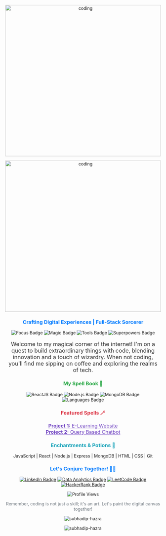 <!-- Animated GIF -->
<p align="center">
  <img align='center' height='490px' width='100%' alt='coding' src='https://user-images.githubusercontent.com/74038190/212750672-2f3f2b50-c84f-4ed8-a60a-849ae69ff9df.gif'>
</p>
<p align="center">
  <img align='center' height='490px' width='100%' alt='coding' src='>
</p>

<h1 align="center" style="color: #6f42c1;">Hello, I'm Subhadip Hazra 🚀</h1>
<h3 align="center" style="color: #007bff;">Crafting Digital Experiences | Full-Stack Sorcerer</h3>

<!-- Badges Section -->
<p align="center">
  <img src="https://img.shields.io/badge/Focus-Full_Stack_Development-brightgreen" alt="Focus Badge">
  <img src="https://img.shields.io/badge/Magic-Writing_Elegant_Code-blueviolet" alt="Magic Badge">
  <img src="https://img.shields.io/badge/Tools-React,_Node.js,_Express,_MongoDB-orange" alt="Tools Badge">
  <img src="https://img.shields.io/badge/Superpowers-Coffee_Code,_Debugging_Wizardry-yellow" alt="Superpowers Badge">
</p>

<!-- About Me Section -->
<p align="center" style="color: #333; font-size: 18px;">
  Welcome to my magical corner of the internet! I'm on a quest to build extraordinary things with code, blending innovation and a touch of wizardry. When not coding, you'll find me sipping on coffee and exploring the realms of tech.
</p>

<!-- Tech Stack Section -->
<h3 align="center" style="color: #28a745;">My Spell Book 📜</h3>
<p align="center">
  <img src="https://img.shields.io/badge/Frontend-ReactJS-blue" alt="ReactJS Badge">
  <img src="https://img.shields.io/badge/Backend-Node.js,_Express-green" alt="Node.js Badge">
  <img src="https://img.shields.io/badge/Database-MongoDB,_MySQL-yellow" alt="MongoDB Badge">
  <img src="https://img.shields.io/badge/Languages-JavaScript,_Python,_HTML,_CSS-orange" alt="Languages Badge">
</p>

<!-- Projects Section -->
<h3 align="center" style="color: #dc3545;">Featured Spells 🪄</h3>
<p align="center">
  <a href="PROJECT_1_LINK" style="color: #6f42c1; font-size: 16px;"><strong>Project 1:</strong> E-Learning Website </a><br>
  <a href="PROJECT_2_LINK" style="color: #6f42c1; font-size: 16px;"><strong>Project 2:</strong> Query Based Chatbot </a><br>
  <!-- Add more projects as needed -->
</p>

<!-- Skills Section -->
<h3 align="center" style="color: #17a2b8;">Enchantments & Potions 🌟</h3>
<p align="center">
  JavaScript | React | Node.js | Express | MongoDB | HTML | CSS | Git
</p>

<!-- Let's Connect Section -->
<h3 align="center" style="color: #007bff;">Let's Conjure Together! 🧙‍♂️</h3>
<p align="center">
  <a href="https://www.linkedin.com/in/subhadiphazra" target="_blank"><img src="https://img.shields.io/badge/LinkedIn-Connect-blue" alt="LinkedIn Badge"></a>
  <a href="https://github.com/SUBHA2OO2" target="_blank"><img src="https://img.shields.io/badge/Data_Analytics-GitHub_Projects-success" alt="Data Analytics Badge"></a>
  <a href="https://leetcode.com/IamHazra" target="_blank"><img src="https://img.shields.io/badge/LeetCode-Challenge_Me-orange" alt="LeetCode Badge"></a>
  <a href="https://www.hackerrank.com/subhadip03031996" target="_blank"><img src="https://img.shields.io/badge/HackerRank-Solve_Challenges-brightgreen" alt="HackerRank Badge"></a>
</p>

<!-- Visitor Counter -->
<p align="center">
  <img src="https://komarev.com/ghpvc/?username=Subhadip-Hazra&label=Profile+Views&color=blue" alt="Profile Views">
</p>

<!-- Closing Note -->
<p align="center" style="color: #6c757d;">
  Remember, coding is not just a skill; it's an art. Let's paint the digital canvas together!
</p>

<!-- GitHub Stats Section -->
<p align="center">
  <img align="center" src="https://github-readme-stats.vercel.app/api?username=subhadip-hazra&show_icons=true&locale=en" alt="subhadip-hazra" />
</p>

<!-- GitHub Streak Stats Section -->
<p align="center">
  <img align="center" src="https://github-readme-streak-stats.herokuapp.com/?user=subhadip-hazra&" alt="subhadip-hazra" />
</p>
